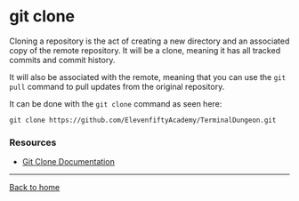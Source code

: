 # git clone
Cloning a repository is the act of creating a new directory and an associated copy of the remote repository. It will be a clone, meaning it has all tracked commits and commit history.

It will also be associated with the remote, meaning that you can use the `git pull` command to pull updates from the original repository.

It can be done with the `git clone` command as seen here:
```
git clone https://github.com/ElevenfiftyAcademy/TerminalDungeon.git
```
### Resources
- [Git Clone Documentation](https://git-scm.com/docs/git-clone)
---
[Back to home](../README.md)
